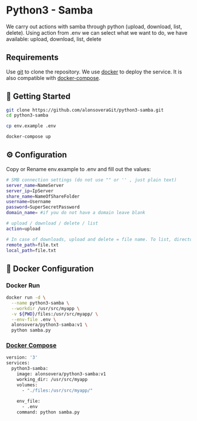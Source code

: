 # Python3 - Samba

We carry out actions with samba through python (upload, download, list, delete).
Using action from .env we can select what we want to do, we have available: upload, download, list, delete

## Requirements
Use [git](https://git-scm.com/) to clone the repository.
We use [docker](https://www.docker.com/) to deploy the service.
It is also compatible with [docker-compose](https://docs.docker.com/compose/).



## 🚀 Getting Started

```bash
git clone https://github.com/alonsoveraGit/python3-samba.git 
cd python3-samba

cp env.example .env

docker-compose up


```
## ⚙️ Configuration
Copy or Rename env.example to .env and fill out the values:
```bash
# SMB connection settings (do not use "" or '' , just plain text)
server_name=NameServer
server_ip=IpServer
share_name=NameOfShareFolder
username=Username
password=SuperSecretPassword
domain_name= #if you do not have a domain leave blank

# upload / download / delete / list 
action=upload

# In case of downloads, upload and delete = file name. To list, directory (If it is root, leave blank)
remote_path=file.txt
local_path=file.txt
```
## 🐬 Docker Configuration
### Docker Run

```bash
docker run -d \
  --name python3-samba \
  --workdir /usr/src/myapp \
  -v ${PWD}/files:/usr/src/myapp/ \
  --env-file .env \
  alonsovera/python3-samba:v1 \
  python samba.py

```

### [Docker Compose](https://github.com/alonsoveraGit/python3-samba/blob/main/docker-compose.yml)

```bash
version: '3'
services:
  python3-samba:
    image: alonsovera/python3-samba:v1
    working_dir: /usr/src/myapp
    volumes:
      - "./files:/usr/src/myapp/"
      
    env_file:
      - .env
    command: python samba.py
    

```

